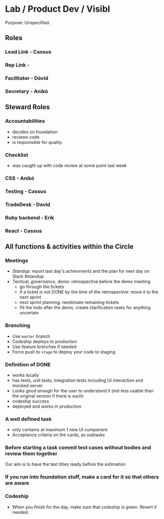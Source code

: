 # Lab / Product Dev / Visibl
Purpose: Unspecified.

## Roles

### Lead Link - Cassus
### Rep Link - 
### Facilitator - Dávid
### Secretary - Anikó

## Steward Roles

### Accountabilities
- decides on foundation
- reviews code
- is responsible for quality

### Checklist
- was caught up with code review at some point last week

### CSS - Anikó
### Testing - Cassus
### TradeDesk - David
### Ruby backend - Erik
### React - Cassus

## All functions & activities within the Circle

### Meetings
- _Standup_: report last day's achievments and the plan for next day on Slack #standup
- _Tactical, governance, demo_: retrospective before the demo meeting
  - go through the tickets
  - if a ticket is not DONE by the time of the retrospective:
    move it to the next sprint
  - next sprint planning: reestimate remaining tickets
  - fill the todo after the demo, create clarification tasks for anything uncertain 

### Branching
- Use `master` branch
- Codeship deploys to production
- Use feature branches if needed
- Force push to `stage` to deploy your code to staging

### Definition of DONE
- works locally
- has tests, unit tests, integration tests including UI interaction and mocked server
- Looks good enough for the user to understand it (not less usable than the original version if there is such)
- codeship success
- deployed and works in production

### A well defined task
- only contains at maximum 1 new UI component
- Acceptance criteria on the cards, as subtasks

### Before starting a task commit test cases without bodies and review them together
Our aim is to have the test titles ready before the estimation

### If you run into foundation stuff, make a card for it so that others are aware

### Codeship
- When you finish for the day, make sure that codeship is green. Revert if needed.
